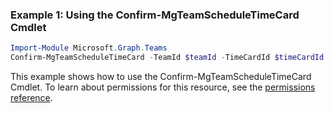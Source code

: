 ### Example 1: Using the Confirm-MgTeamScheduleTimeCard Cmdlet
```powershell
Import-Module Microsoft.Graph.Teams
Confirm-MgTeamScheduleTimeCard -TeamId $teamId -TimeCardId $timeCardId
```
This example shows how to use the Confirm-MgTeamScheduleTimeCard Cmdlet.
To learn about permissions for this resource, see the [permissions reference](/graph/permissions-reference).
